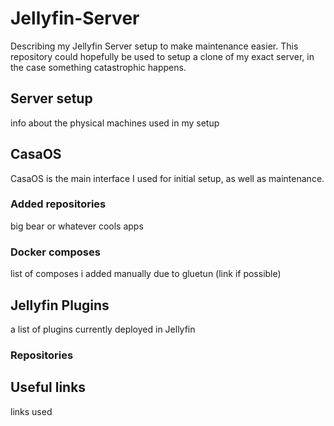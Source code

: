 # Jellyfin-Server
Describing my Jellyfin Server setup to make maintenance easier. This repository could hopefully be used to setup a clone of my exact server, in the case something catastrophic happens.

## Server setup
info about the physical machines used in my setup

## CasaOS
CasaOS is the main interface I used for initial setup, as well as maintenance.
### Added repositories 
big bear or whatever
cools apps
### Docker composes
list of composes i added manually due to gluetun (link if possible)

## Jellyfin Plugins
a list of plugins currently deployed in Jellyfin
### Repositories 

## Useful links
links used

